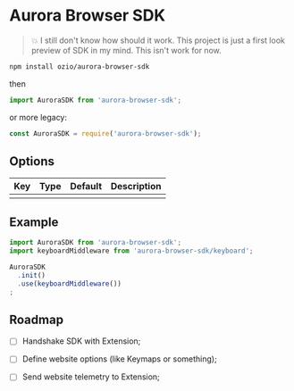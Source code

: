 # Aurora Browser SDK

> 💥 I still don't know how should it work. This project is just a first look preview of SDK in my mind. This isn't work for now.

```bash
npm install ozio/aurora-browser-sdk
```

then

```js
import AuroraSDK from 'aurora-browser-sdk';
```

or more legacy:

```js
const AuroraSDK = require('aurora-browser-sdk');
```

## Options

| Key                | Type      | Default | Description |
| ------------------ | --------- |:-------:| ----------- |
|                    |           |         |             |

## Example

```js
import AuroraSDK from 'aurora-browser-sdk';
import keyboardMiddleware from 'aurora-browser-sdk/keyboard';

AuroraSDK
  .init()
  .use(keyboardMiddleware())
;
```

## Roadmap

- [ ] Handshake SDK with Extension;
- [ ] Define website options (like Keymaps or something);
- [ ] Send website telemetry to Extension;

